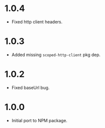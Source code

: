 # 1.0.4

* Fixed http client headers.

# 1.0.3

* Added missing `scoped-http-client` pkg dep.

# 1.0.2

* Fixed baseUrl bug.

# 1.0.0

* Initial port to NPM package.
